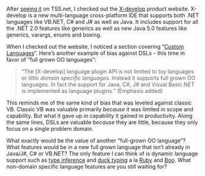 After [seeing
it](http://www.theserverside.net/news/thread.tss?thread_id=30683) on
TSS.net, I checked out the [X-develop](http://www.x-develop.com/)
product website. X-develop is a new multi-language cross-platform IDE
that supports both .NET languages like VB.NET, C\# and J\# as well as
Java. It includes support for all the .NET 2.0 features like generics as
well as new Java 5.0 features like generics, varargs, enums and boxing.

When I checked out the website, I noticed a section covering “[Custom
Languages](http://www.x-develop.com/xdevelop_extend.htm)“. Here’s
another example of bias against DSLs – this time in favor of “full grown
OO languages”:

> “The [X-develop] language plugin API is not limited to toy languages
> or *little domain specific languages*. Instead it supports full grown
> OO languages. In fact the support for Java, C\#, J\# and Visual
> Basic.NET is implemented as language plugins.” (Emphasis added)

This reminds me of the same kind of bias that was leveled against
classic VB. Classic VB was valuable primarily *because* it was limited
in scope and capability. But what it gave up in capability it gained in
productivity. Along the same lines, DSLs are valuable *because* they are
little, because they only focus on a single problem domain.

What exactly would be the value of another “full-grown OO language”?
What features would be in a new full grown language that isn’t already
in Java/J\#, C\# or VB.NET? The only feature I can think of is dynamic
language support such as [type
inference](http://boo.codehaus.org/Type+Inference) and [duck
typing](http://c2.com/cgi/wiki?DuckTyping) a la
[Ruby](http://www.ruby-lang.org/en/) and
[Boo](http://boo.codehaus.org/). What non-domain specific language
features are you still waiting for?
